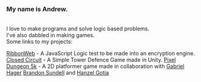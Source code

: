 ### My name is Andrew.

<br>
I love to make programs and solve logic based problems.<br>
I've also dabbled in making games.
<br>
Some links to my projects: 
<br>

[RibbonWeb](https://ribbonweb.net/Index.html) - A JavaScript Logic test to be made into an encryption engine.
[Closed Circuit](https://closedcircuitgame.net/Index.html) - A Simple Tower Defence Game made in Unity.
[Pixel Dungeon 5k](https://pixeldungeon5k.com/Index.html) - A 2D platformer game made in collaboration with [Gabriel Hager](https://github.com/gabrielhager) [Brandon Sundell](https://github.com/BrandonSundell) and [Hanzel Gotia](https://github.com/hgotia)

<!--
**Makairo/Makairo** is a ✨ _special_ ✨ repository because its `README.md` (this file) appears on your GitHub profile.

Here are some ideas to get you started:

- 🔭 I’m currently working on ...
- 🌱 I’m currently learning ...
- 👯 I’m looking to collaborate on ...
- 🤔 I’m looking for help with ...
- 💬 Ask me about ...
- 📫 How to reach me: ...
- 😄 Pronouns: ...
- ⚡ Fun fact: ...
-->
